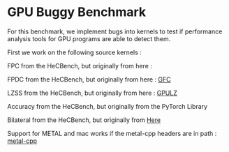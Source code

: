 # GPU Buggy Benchmark

For this benchmark, we implement bugs into kernels to test if performance analysis tools for GPU programs are able to detect them.

First we work on the following source kernels : 

FPC from the HeCBench, but originally from here : 

FPDC from the HeCBench, but originally from here : [GFC](https://userweb.cs.txstate.edu/~burtscher/research/GFC/)

LZSS from the HeCBench, but originally from here : [GPULZ](https://github.com/hpdps-group/ICS23-GPULZ)

Accuracy from the HeCBench, but originally from the PyTorch Library

Bilateral from the HeCBench, but originally from [Here](https://github.com/jstraub/cudaPcl)

Support for METAL and mac works if the metal-cpp headers are in path : [metal-cpp](https://developer.apple.com/metal/cpp/)

